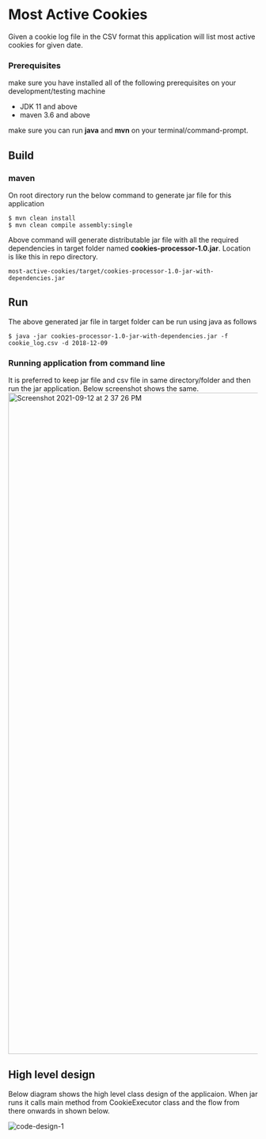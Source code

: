 # Most Active Cookies
Given a cookie log file in the CSV format this application will list most active cookies for given date.
### Prerequisites
make sure you have installed all of the following prerequisites on your development/testing machine
- JDK 11 and above
- maven 3.6 and above

make sure you can run **java** and **mvn** on your terminal/command-prompt.

## Build
### maven
On root directory run the below command to generate jar file for this application
``` 
$ mvn clean install
$ mvn clean compile assembly:single
```
Above command will generate distributable jar file with all the required dependencies in target folder named **cookies-processor-1.0.jar**.
Location is like this in repo directory.
```
most-active-cookies/target/cookies-processor-1.0-jar-with-dependencies.jar
```

## Run
The above generated jar file in target folder can be run using java as follows
```
$ java -jar cookies-processor-1.0-jar-with-dependencies.jar -f cookie_log.csv -d 2018-12-09
```

### Running application from command line 
It is preferred to keep jar file and csv file in same directory/folder and then run the jar application.
Below screenshot shows the same.
<img width="1334" alt="Screenshot 2021-09-12 at 2 37 26 PM" src="https://user-images.githubusercontent.com/50840332/132982016-089557f9-09f9-443a-87b7-e8dea1561a50.png">

## High level design
Below diagram shows the high level class design of the applicaion. When jar runs it calls main method from CookieExecutor class and the flow from there onwards in shown below.

![code-design-1](https://user-images.githubusercontent.com/50840332/132972117-4b756087-bdd0-4447-a084-e823ccbc9057.png)

